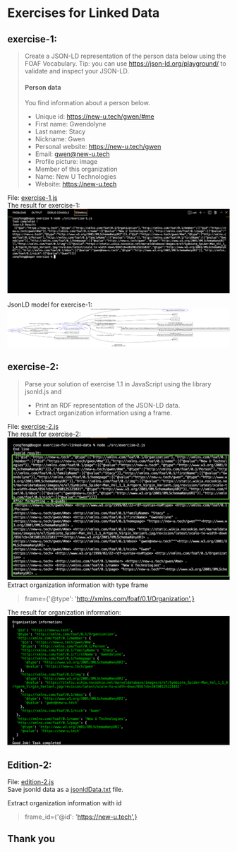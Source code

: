 # Exercises for Linked Data

## exercise-1:

> Create a JSON-LD representation of the person data below using the FOAF Vocabulary.
> Tip: you can use https://json-ld.org/playground/ to validate and inspect your JSON-LD.
> #### Person data
> You find information about a person below.
> * Unique id: https://new-u.tech/gwen/#me
> * First name: Gwendolyne
> * Last name: Stacy
> * Nickname: Gwen
> * Personal website: https://new-u.tech/gwen
> * Email: gwen@new-u.tech
> * Profile picture: image
> * Member of this organization
> * Name: New U Technologies
> * Website: https://new-u.tech


File: [exercise-1.js](./src/exercise-1.js)  
The result for exercise-1:
![console result](./img/result1.png)

JsonLD model for exercise-1:
![Jsonld model](./img/rdf-grapher.png)

## exercise-2:
>Parse your solution of exercise 1.1 in JavaScript using the library jsonld.js and
> * Print an RDF representation of the JSON-LD data.
> * Extract organization information using a frame.

File: [exercise-2.js](./src/exercise-2.js)  
The result for exercise-2:
![console result](./img/result2.png)
Extract organization information with type frame 
>frame={'@type': 'http://xmlns.com/foaf/0.1/Organization',} 

The result for organization information:
![console result](./img/Organisation.png)
## Edition-2:

File: [edition-2.js](./src/edition-2.js)    
Save jsonld data as a [jsonldData.txt](./data/jsonldData.txt) file. 

Extract organization information with id 
>frame_id={'@id': 'https://new-u.tech',}



## Thank you
